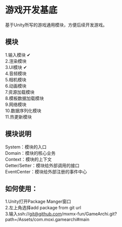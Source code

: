 # 游戏开发基底  
基于Unity所写的游戏通用模块，方便后续开发游戏。

## 模块
1.输入模块 ✔  
2.渲染模块  
3.UI模块 ✔  
4.音频模块  
5.相机模块  
6.动画模块  
7.资源加载模块  
8.模板数据加载模块  
9.网络模块  
10.数据序列化模块  
11.热更新模块  

## 模块说明
System：模块的入口  
Domain：模块的核心业务  
Context：模块的上下文  
Getter/Setter：模块给外部调用的接口  
EventCenter：模块给外部注册的事件中心  

## 如何使用：  
1.Unity打开Package Manger窗口  
2.左上角选择add package from git url  
3.输入ssh://git@github.com/mxmx-fun/GameArchi.git?path=/Assets/com.moxi.gamearchi#main
